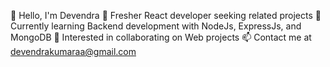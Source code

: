 👋 Hello, I'm Devendra
👀 Fresher React developer seeking related projects
🌱 Currently learning Backend development with NodeJs, ExpressJs, and MongoDB
💞️ Interested in collaborating on Web projects
📫 Contact me at devendrakumaraa@gmail.com

<!---
dev-devendra21/dev-devendra21 is a ✨ special ✨ repository because its `README.md` (this file) appears on your GitHub profile.
You can click the Preview link to take a look at your changes.
--->
